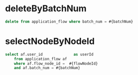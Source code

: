 deleteByBatchNum
===
```sql
delete from application_flow where batch_num = #{batchNum}
```

selectNodeByNodeId
===
```sql
select af.user_id              as userId
    from application_flow af
    where af.flow_node_id =  #{flowNodeId}
    and af.batch_num = #{batchNum}
```